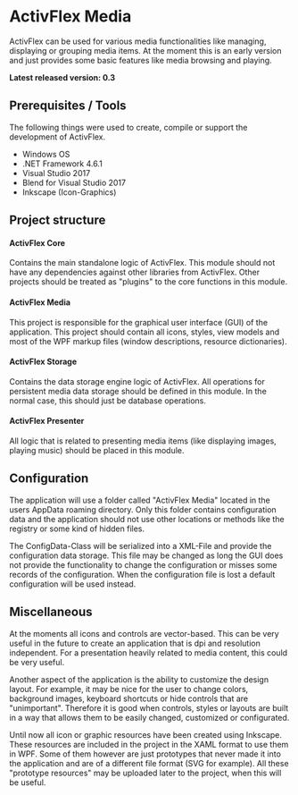 # ActivFlex Media

ActivFlex can be used for various media functionalities like managing, displaying or grouping media items.
At the moment this is an early version and just provides some basic features like media browsing and playing.

**Latest released version: 0.3**

## Prerequisites / Tools

The following things were used to create, compile or support the development of ActivFlex.

* Windows OS
* .NET Framework 4.6.1
* Visual Studio 2017
* Blend for Visual Studio 2017
* Inkscape (Icon-Graphics)

## Project structure

#### ActivFlex Core
Contains the main standalone logic of ActivFlex. This module should not have
any dependencies against other libraries from ActivFlex. Other projects should
be treated as "plugins" to the core functions in this module.

#### ActivFlex Media
This project is responsible for the graphical user interface (GUI) of the
application. This project should contain all icons, styles, view models and
most of the WPF markup files (window descriptions, resource dictionaries).

#### ActivFlex Storage
Contains the data storage engine logic of ActivFlex. All operations for persistent
media data storage should be defined in this module. In the normal case, this 
should just be database operations.

#### ActivFlex Presenter
All logic that is related to presenting media items (like displaying images,
playing music) should be placed in this module.

## Configuration

The application will use a folder called "ActivFlex Media" located in the users AppData roaming directory.
Only this folder contains configuration data and the application should not use other locations or methods
like the registry or some kind of hidden files.

The ConfigData-Class will be serialized into a XML-File and provide the configuration data storage. This file
may be changed as long the GUI does not provide the functionality to change the configuration or misses some
records of the configuration. When the configuration file is lost a default configuration will be used instead.

## Miscellaneous

At the moments all icons and controls are vector-based. This can be very useful in the future to create
an application that is dpi and resolution independent. For a presentation heavily related to media content,
this could be very useful.

Another aspect of the application is the ability to customize the design layout. For example, it may be nice
for the user to change colors, background images, keyboard shortcuts or hide controls that are "unimportant".
Therefore it is good when controls, styles or layouts are built in a way that allows them to be easily changed,
customized or configurated.

Until now all icon or graphic resources have been created using Inkscape. These resources are included in the
project in the XAML format to use them in WPF. Some of them however are just prototypes that never made it into
the application and are of a different file format (SVG for example). All these "prototype resources" may be
uploaded later to the project, when this will be useful.